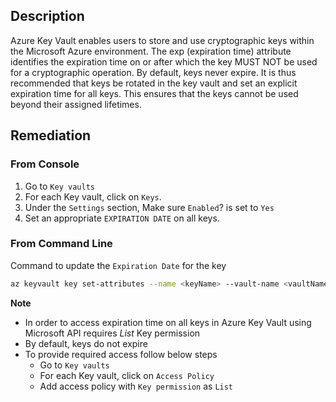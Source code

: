 ## Description

Azure Key Vault enables users to store and use cryptographic keys within the Microsoft Azure environment. The exp (expiration time) attribute identifies the expiration time on or after which the key MUST NOT be used for a cryptographic operation. By default, keys never expire. It is thus recommended that keys be rotated in the key vault and set an explicit expiration time for all keys. This ensures that the keys cannot be used beyond their assigned lifetimes.

## Remediation

### From Console

   1. Go to `Key vaults`
   2. For each Key vault, click on `Keys`.
   3. Under the `Settings` section, Make sure `Enabled`? is set to `Yes`
   4. Set an appropriate `EXPIRATION DATE` on all keys.

### From Command Line

Command to update the `Expiration Date` for the key

```bash
az keyvault key set-attributes --name <keyName> --vault-name <vaultName> --expires Y-m-d'T'H:M:S'Z'
```

**Note**

- In order to access expiration time on all keys in Azure Key Vault using Microsoft API requires *List* Key permission
- By default, keys do not expire
- To provide required access follow below steps
   - Go to `Key vaults`
   - For each Key vault, click on `Access Policy`
   - Add access policy with `Key permission` as `List`
